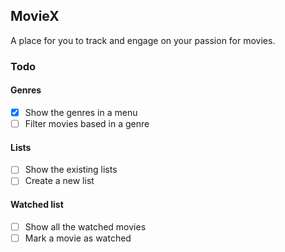 ## MovieX

A place for you to track and engage on your passion for movies.

### Todo

#### Genres

- [x] Show the genres in a menu
- [ ] Filter movies based in a genre

#### Lists

- [ ] Show the existing lists
- [ ] Create a new list

#### Watched list

- [ ] Show all the watched movies
- [ ] Mark a movie as watched
